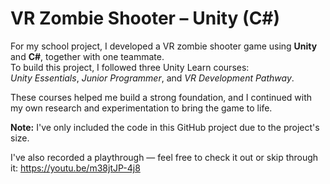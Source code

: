 # VR Zombie Shooter – Unity (C#)

For my school project, I developed a VR zombie shooter game using **Unity** and **C#**, together with one teammate.  
To build this project, I followed three Unity Learn courses:  
*Unity Essentials*, *Junior Programmer*, and *VR Development Pathway*.

These courses helped me build a strong foundation, and I continued with my own research and experimentation to bring the game to life.

**Note:** I've only included the code in this GitHub project due to the project's size.

I've also recorded a playthrough — feel free to check it out or skip through it: https://youtu.be/m38jtJP-4j8 
